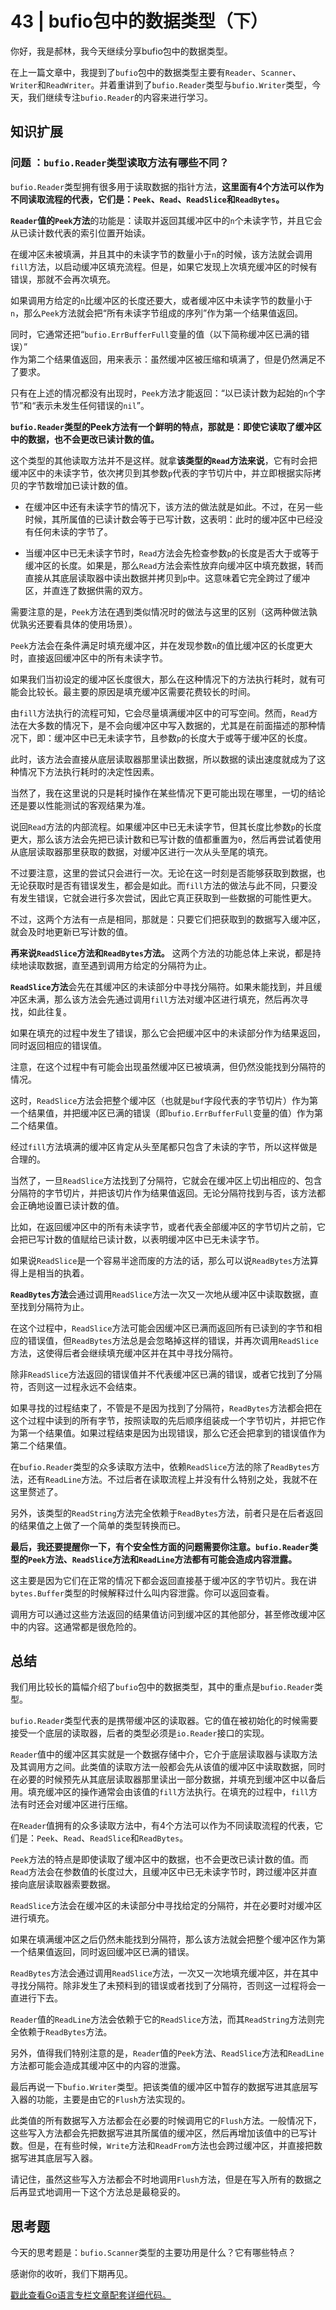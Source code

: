 # 43 | bufio包中的数据类型（下）
你好，我是郝林，我今天继续分享bufio包中的数据类型。

在上一篇文章中，我提到了`bufio`包中的数据类型主要有`Reader`、`Scanner`、`Writer`和`ReadWriter`。并着重讲到了`bufio.Reader`类型与`bufio.Writer`类型，今天，我们继续专注`bufio.Reader`的内容来进行学习。

## 知识扩展

### 问题 ：`bufio.Reader`类型读取方法有哪些不同？

`bufio.Reader`类型拥有很多用于读取数据的指针方法，**这里面有4个方法可以作为不同读取流程的代表，它们是：`Peek`、`Read`、`ReadSlice`和`ReadBytes`。**

**`Reader`值的`Peek`方法**的功能是：读取并返回其缓冲区中的`n`个未读字节，并且它会从已读计数代表的索引位置开始读。

在缓冲区未被填满，并且其中的未读字节的数量小于`n`的时候，该方法就会调用`fill`方法，以启动缓冲区填充流程。但是，如果它发现上次填充缓冲区的时候有错误，那就不会再次填充。

如果调用方给定的`n`比缓冲区的长度还要大，或者缓冲区中未读字节的数量小于`n`，那么`Peek`方法就会把“所有未读字节组成的序列”作为第一个结果值返回。

同时，它通常还把“`bufio.ErrBufferFull`变量的值（以下简称缓冲区已满的错误）”  
作为第二个结果值返回，用来表示：虽然缓冲区被压缩和填满了，但是仍然满足不了要求。

<!-- [[[read_end]]] -->

只有在上述的情况都没有出现时，`Peek`方法才能返回：“以已读计数为起始的`n`个字节”和“表示未发生任何错误的`nil`”。

**`bufio.Reader`类型的Peek方法有一个鲜明的特点，那就是：即使它读取了缓冲区中的数据，也不会更改已读计数的值。**

这个类型的其他读取方法并不是这样。就拿**该类型的`Read`方法来说**，它有时会把缓冲区中的未读字节，依次拷贝到其参数`p`代表的字节切片中，并立即根据实际拷贝的字节数增加已读计数的值。

* 在缓冲区中还有未读字节的情况下，该方法的做法就是如此。不过，在另一些时候，其所属值的已读计数会等于已写计数，这表明：此时的缓冲区中已经没有任何未读的字节了。

* 当缓冲区中已无未读字节时，`Read`方法会先检查参数`p`的长度是否大于或等于缓冲区的长度。如果是，那么`Read`方法会索性放弃向缓冲区中填充数据，转而直接从其底层读取器中读出数据并拷贝到`p`中。这意味着它完全跨过了缓冲区，并直连了数据供需的双方。

需要注意的是，`Peek`方法在遇到类似情况时的做法与这里的区别（这两种做法孰优孰劣还要看具体的使用场景）。

`Peek`方法会在条件满足时填充缓冲区，并在发现参数`n`的值比缓冲区的长度更大时，直接返回缓冲区中的所有未读字节。

如果我们当初设定的缓冲区长度很大，那么在这种情况下的方法执行耗时，就有可能会比较长。最主要的原因是填充缓冲区需要花费较长的时间。

由`fill`方法执行的流程可知，它会尽量填满缓冲区中的可写空间。然而，`Read`方法在大多数的情况下，是不会向缓冲区中写入数据的，尤其是在前面描述的那种情况下，即：缓冲区中已无未读字节，且参数`p`的长度大于或等于缓冲区的长度。

此时，该方法会直接从底层读取器那里读出数据，所以数据的读出速度就成为了这种情况下方法执行耗时的决定性因素。

当然了，我在这里说的只是耗时操作在某些情况下更可能出现在哪里，一切的结论还是要以性能测试的客观结果为准。

说回`Read`方法的内部流程。如果缓冲区中已无未读字节，但其长度比参数`p`的长度更大，那么该方法会先把已读计数和已写计数的值都重置为`0`，然后再尝试着使用从底层读取器那里获取的数据，对缓冲区进行一次从头至尾的填充。

不过要注意，这里的尝试只会进行一次。无论在这一时刻是否能够获取到数据，也无论获取时是否有错误发生，都会是如此。而`fill`方法的做法与此不同，只要没有发生错误，它就会进行多次尝试，因此它真正获取到一些数据的可能性更大。

不过，这两个方法有一点是相同，那就是：只要它们把获取到的数据写入缓冲区，就会及时地更新已写计数的值。

**再来说`ReadSlice`方法和`ReadBytes`方法。** 这两个方法的功能总体上来说，都是持续地读取数据，直至遇到调用方给定的分隔符为止。

**`ReadSlice`方法**会先在其缓冲区的未读部分中寻找分隔符。如果未能找到，并且缓冲区未满，那么该方法会先通过调用`fill`方法对缓冲区进行填充，然后再次寻找，如此往复。

如果在填充的过程中发生了错误，那么它会把缓冲区中的未读部分作为结果返回，同时返回相应的错误值。

注意，在这个过程中有可能会出现虽然缓冲区已被填满，但仍然没能找到分隔符的情况。

这时，`ReadSlice`方法会把整个缓冲区（也就是`buf`字段代表的字节切片）作为第一个结果值，并把缓冲区已满的错误（即`bufio.ErrBufferFull`变量的值）作为第二个结果值。

经过`fill`方法填满的缓冲区肯定从头至尾都只包含了未读的字节，所以这样做是合理的。

当然了，一旦`ReadSlice`方法找到了分隔符，它就会在缓冲区上切出相应的、包含分隔符的字节切片，并把该切片作为结果值返回。无论分隔符找到与否，该方法都会正确地设置已读计数的值。

比如，在返回缓冲区中的所有未读字节，或者代表全部缓冲区的字节切片之前，它会把已写计数的值赋给已读计数，以表明缓冲区中已无未读字节。

如果说`ReadSlice`是一个容易半途而废的方法的话，那么可以说`ReadBytes`方法算得上是相当的执着。

**`ReadBytes`方法**会通过调用`ReadSlice`方法一次又一次地从缓冲区中读取数据，直至找到分隔符为止。

在这个过程中，`ReadSlice`方法可能会因缓冲区已满而返回所有已读到的字节和相应的错误值，但`ReadBytes`方法总是会忽略掉这样的错误，并再次调用`ReadSlice`方法，这使得后者会继续填充缓冲区并在其中寻找分隔符。

除非`ReadSlice`方法返回的错误值并不代表缓冲区已满的错误，或者它找到了分隔符，否则这一过程永远不会结束。

如果寻找的过程结束了，不管是不是因为找到了分隔符，`ReadBytes`方法都会把在这个过程中读到的所有字节，按照读取的先后顺序组装成一个字节切片，并把它作为第一个结果值。如果过程结束是因为出现错误，那么它还会把拿到的错误值作为第二个结果值。

在`bufio.Reader`类型的众多读取方法中，依赖`ReadSlice`方法的除了`ReadBytes`方法，还有`ReadLine`方法。不过后者在读取流程上并没有什么特别之处，我就不在这里赘述了。

另外，该类型的`ReadString`方法完全依赖于`ReadBytes`方法，前者只是在后者返回的结果值之上做了一个简单的类型转换而已。

**最后，我还要提醒你一下，有个安全性方面的问题需要你注意。`bufio.Reader`类型的`Peek`方法、`ReadSlice`方法和`ReadLine`方法都有可能会造成内容泄露。**

这主要是因为它们在正常的情况下都会返回直接基于缓冲区的字节切片。我在讲`bytes.Buffer`类型的时候解释过什么叫内容泄露。你可以返回查看。

调用方可以通过这些方法返回的结果值访问到缓冲区的其他部分，甚至修改缓冲区中的内容。这通常都是很危险的。

## 总结

我们用比较长的篇幅介绍了`bufio`包中的数据类型，其中的重点是`bufio.Reader`类型。

`bufio.Reader`类型代表的是携带缓冲区的读取器。它的值在被初始化的时候需要接受一个底层的读取器，后者的类型必须是`io.Reader`接口的实现。

`Reader`值中的缓冲区其实就是一个数据存储中介，它介于底层读取器与读取方法及其调用方之间。此类值的读取方法一般都会先从该值的缓冲区中读取数据，同时在必要的时候预先从其底层读取器那里读出一部分数据，并填充到缓冲区中以备后用。填充缓冲区的操作通常会由该值的`fill`方法执行。在填充的过程中，`fill`方法有时还会对缓冲区进行压缩。

在`Reader`值拥有的众多读取方法中，有4个方法可以作为不同读取流程的代表，它们是：`Peek`、`Read`、`ReadSlice`和`ReadBytes`。

`Peek`方法的特点是即使读取了缓冲区中的数据，也不会更改已读计数的值。而`Read`方法会在参数值的长度过大，且缓冲区中已无未读字节时，跨过缓冲区并直接向底层读取器索要数据。

`ReadSlice`方法会在缓冲区的未读部分中寻找给定的分隔符，并在必要时对缓冲区进行填充。

如果在填满缓冲区之后仍然未能找到分隔符，那么该方法就会把整个缓冲区作为第一个结果值返回，同时返回缓冲区已满的错误。

`ReadBytes`方法会通过调用`ReadSlice`方法，一次又一次地填充缓冲区，并在其中寻找分隔符。除非发生了未预料到的错误或者找到了分隔符，否则这一过程将会一直进行下去。

`Reader`值的`ReadLine`方法会依赖于它的`ReadSlice`方法，而其`ReadString`方法则完全依赖于`ReadBytes`方法。

另外，值得我们特别注意的是，`Reader`值的`Peek`方法、`ReadSlice`方法和`ReadLine`方法都可能会造成其缓冲区中的内容的泄露。

最后再说一下`bufio.Writer`类型。把该类值的缓冲区中暂存的数据写进其底层写入器的功能，主要是由它的`Flush`方法实现的。

此类值的所有数据写入方法都会在必要的时候调用它的`Flush`方法。一般情况下，这些写入方法都会先把数据写进其所属值的缓冲区，然后再增加该值中的已写计数。但是，在有些时候，`Write`方法和`ReadFrom`方法也会跨过缓冲区，并直接把数据写进其底层写入器。

请记住，虽然这些写入方法都会不时地调用`Flush`方法，但是在写入所有的数据之后再显式地调用一下这个方法总是最稳妥的。

## 思考题

今天的思考题是：`bufio.Scanner`类型的主要功用是什么？它有哪些特点？

感谢你的收听，我们下期再见。

[戳此查看Go语言专栏文章配套详细代码。](https://github.com/hyper0x/Golang_Puzzlers)